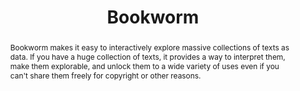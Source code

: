---
pid: bookworm
title: Bookworm
category: Other
tags:
- software
- text-analysis
abstract: 'Bookworm makes it easy to interactively explore massive collections of
  texts as data. If you have a huge collection of texts, it provides a way to interpret
  them, make them explorable, and unlock them to a wide variety of uses even if you
  can''t share them freely for copyright or other reasons. '
pis:
- schmidt
link: https://github.com/Bookworm-project
layout: project
---